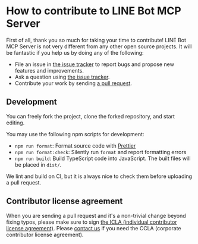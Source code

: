 # How to contribute to LINE Bot MCP Server

First of all, thank you so much for taking your time to contribute! LINE Bot MCP
Server is not very different from any other open source projects. It will
be fantastic if you help us by doing any of the following:

- File an issue in [the issue tracker](https://github.com/line/line-bot-mcp-server/issues)
  to report bugs and propose new features and improvements.
- Ask a question using [the issue tracker](https://github.com/line/line-bot-mcp-server/issues).
- Contribute your work by sending [a pull request](https://github.com/line/line-bot-mcp-server/pulls).

## Development

You can freely fork the project, clone the forked repository, and start editing.

You may use the following npm scripts for development:

* `npm run format`: Format source code with [Prettier](https://github.com/prettier/prettier)
* `npm run format:check`: Silently run `format` and report formatting errors
* `npm run build`: Build TypeScript code into JavaScript. The built files will
  be placed in `dist/`.

We lint and build on CI, but it is always nice to check them before
uploading a pull request.

## Contributor license agreement

When you are sending a pull request and it's a non-trivial change beyond fixing typos, please make sure to sign
[the ICLA (individual contributor license agreement)](https://cla-assistant.io/line/line-bot-mcp-server). Please
[contact us](mailto:dl_oss_dev@linecorp.com) if you need the CCLA (corporate contributor license agreement).
